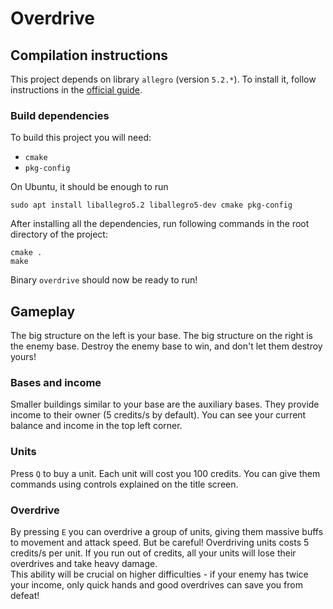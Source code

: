 # Overdrive

## Compilation instructions

This project depends on library `allegro` (version `5.2.*`). To install it, follow instructions in the
[official guide](https://github.com/liballeg/allegro_wiki/wiki/Quickstart).

### Build dependencies

To build this project you will need:
- `cmake`
- `pkg-config`

On Ubuntu, it should be enough to run
```
sudo apt install liballegro5.2 liballegro5-dev cmake pkg-config
```

After installing all the dependencies, run following commands in the root directory of the project:

```
cmake .
make
```

Binary `overdrive` should now be ready to run!

## Gameplay

The big structure on the left is your base. The big structure on the right is the enemy base. Destroy the enemy base to 
win, and don't let them destroy yours!

### Bases and income

Smaller buildings similar to your base are the auxiliary bases. They provide income to their owner
(5 credits/s by default). You can see your current balance and income in the top left corner.

### Units
Press `Q` to buy a unit. Each unit will cost you 100 credits. You can give them commands using controls 
explained on the title screen. 

### Overdrive
By pressing `E` you can overdrive a group of units, giving them massive buffs to movement and attack speed. 
But be careful! Overdriving units costs 5 credits/s per unit. If you run out of credits, all your units will lose their
overdrives and take heavy damage.  
This ability will be crucial on higher difficulties - if your enemy has twice your income, only quick hands and good 
overdrives can save you from defeat!

